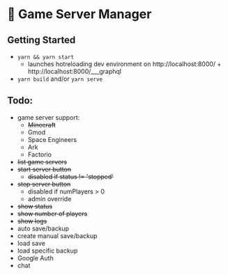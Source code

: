 # 💫 Game Server Manager

## Getting Started
* `yarn && yarn start`
    * launches hotreloading dev environment on http://localhost:8000/ + http://localhost:8000/___graphql
* `yarn build` and/or `yarn serve`

## Todo:
* game server support:
    * ~~Minecraft~~
    * Gmod
    * Space Engineers
    * Ark
    * Factorio
* ~~list game servers~~
* ~~start server button~~
    * ~~disabled if status != 'stopped'~~
* ~~stop server button~~
    * disabled if numPlayers > 0
    * admin override
* ~~show status~~
* ~~show number of players~~
* ~~show logs~~
* auto save/backup
* create manual save/backup
* load save
* load specific backup
* Google Auth
* chat
